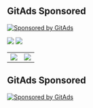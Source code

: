 <!-- GitAds-Verify: WN4K249A8TLITXAX4QC7GA17FPP3IJC8 -->

## GitAds Sponsored
[![Sponsored by GitAds](https://gitads.dev/v1/ad-serve?source=abewartech/abewartech@github)](https://gitads.dev/v1/ad-track?source=abewartech/abewartech@github)



![](https://komarev.com/ghpvc/?username=abewartech)
![](https://bit.ly/3OxQEbF)
<br />

<div align="center">
  <table>
    <tr>
      <td>
        <a href="https://github.com/abewartech">
          <img src="https://github-readme-stats.vercel.app/api/top-langs/?username=abewartech&hide=html,blade,tsql,css&langs_count=8&layout=compact&title_color=00ff00&text_color=00ff00&icon_color=00ff00&border_color=00ff00&bg_color=000000">
        </a>
      </td>
      <td>
        <a href="https://githubtrends.io">
          <img src="https://api.githubtrends.io/user/svg/abewartech/repos?time_range=one_year&theme=ferns">
        </a>
      </td>
    </tr>
  </table>
</div>


## GitAds Sponsored
[![Sponsored by GitAds](https://gitads.dev/v1/ad-serve?source=abewartech/abewartech@github)](https://gitads.dev/v1/ad-track?source=abewartech/abewartech@github)

